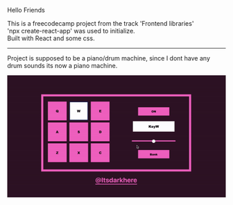 Hello Friends

This is a freecodecamp project from the track 'Frontend libraries'
<br/>'npx create-react-app' was used to initialize. <br/>
Built with React and some css. 
<hr/>

Project is supposed to be a piano/drum machine, since I dont have any drum sounds its now a piano machine.


![](bass.gif)
